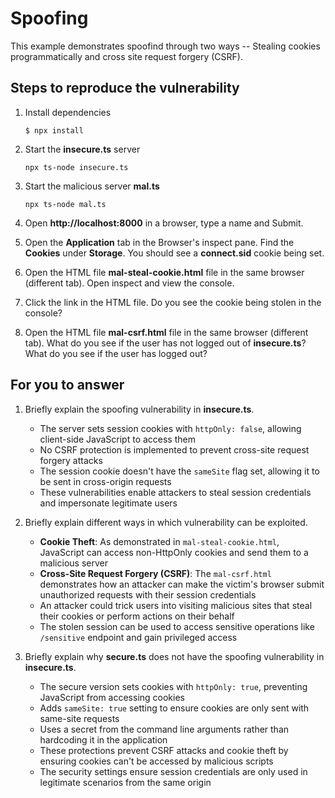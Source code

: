 # Spoofing

This example demonstrates spoofind through two ways -- Stealing cookies programmatically and cross site request forgery (CSRF).

## Steps to reproduce the vulnerability

1. Install dependencies

    `$ npx install`

2. Start the **insecure.ts** server

    `npx ts-node insecure.ts`

3. Start the malicious server **mal.ts**

    `npx ts-node mal.ts`

4. Open __http://localhost:8000__ in a browser, type a name and Submit.

5. Open the __Application__ tab in the Browser's inspect pane. Find the __Cookies__ under __Storage__. You should see a __connect.sid__ cookie being set.

6. Open the HTML file __mal-steal-cookie.html__ file in the same browser (different tab). Open inspect and view the console.

7. Click the link in the HTML file. Do you see the cookie being stolen in the console?

8. Open the HTML file __mal-csrf.html__ file in the same browser (different tab). What do you see if the user has not logged out of **insecure.ts**? What do you see if the user has logged out? 


## For you to answer

1. Briefly explain the spoofing vulnerability in **insecure.ts**.
   - The server sets session cookies with `httpOnly: false`, allowing client-side JavaScript to access them
   - No CSRF protection is implemented to prevent cross-site request forgery attacks
   - The session cookie doesn't have the `sameSite` flag set, allowing it to be sent in cross-origin requests
   - These vulnerabilities enable attackers to steal session credentials and impersonate legitimate users

2. Briefly explain different ways in which vulnerability can be exploited.
   - **Cookie Theft**: As demonstrated in `mal-steal-cookie.html`, JavaScript can access non-HttpOnly cookies and send them to a malicious server
   - **Cross-Site Request Forgery (CSRF)**: The `mal-csrf.html` demonstrates how an attacker can make the victim's browser submit unauthorized requests with their session credentials
   - An attacker could trick users into visiting malicious sites that steal their cookies or perform actions on their behalf
   - The stolen session can be used to access sensitive operations like `/sensitive` endpoint and gain privileged access

3. Briefly explain why **secure.ts** does not have the spoofing vulnerability in **insecure.ts**.
   - The secure version sets cookies with `httpOnly: true`, preventing JavaScript from accessing cookies
   - Adds `sameSite: true` setting to ensure cookies are only sent with same-site requests
   - Uses a secret from the command line arguments rather than hardcoding it in the application
   - These protections prevent CSRF attacks and cookie theft by ensuring cookies can't be accessed by malicious scripts
   - The security settings ensure session credentials are only used in legitimate scenarios from the same origin